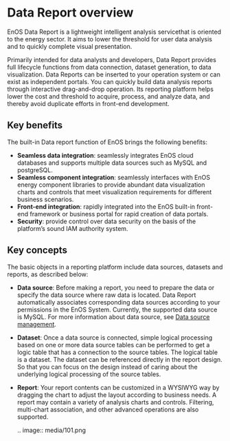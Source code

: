# Data Report overview

EnOS Data Report is a lightweight intelligent analysis servicethat is oriented to the energy sector. It aims to lower the threshold for user data analysis and to quickly complete visual presentation.

Primarily intended for data analysts and developers, Data Report provides full lifecycle functions from data connection, dataset generation, to data visualization. Data Reports can be inserted to your operation system or can exist as independent portals. You can quickly build data analysis reports through interactive drag-and-drop operation. Its reporting platform helps lower the cost and threshold to acquire, process, and analyze data, and thereby avoid duplicate efforts in front-end development.

## Key benefits

The built-in Data report function of EnOS brings the following benefits:

- **Seamless data integration**: seamlessly integrates EnOS cloud databases and supports multiple data sources such as MySQL and postgreSQL.
- **Seamless component integration**: seamlessly interfaces with EnOS energy component libraries to provide abundant data visualization charts and controls that meet visualization requirements for different business scenarios.
- **Front-end integration**: rapidly integrated into the EnOS built-in front-end framework or business portal for rapid creation of data portals.
- **Security**: provide control over data security on the basis of the platform’s sound IAM authority system.

## Key concepts

The basic objects in a reporting platform include data sources, datasets and reports, as described below:

- **Data source**: Before making a report, you need to prepare the data or specify the data source where raw data is located. Data Report automatically associates corresponding data sources according to your permissions in the EnOS System. Currently, the supported data source is MySQL. For more information about data source, see [Data source management](/docs/offline-data/en/latest/data_source/datasource_overview.html).

- **Dataset**: Once a data source is connected, simple logical processing based on one or more data source tables can be performed to get a logic table that has a connection to the source tables. The logical table is a dataset. The dataset can be referenced directly in the report design. So that you can focus on the design instead of caring about the underlying logical processing of the source tables.

- **Report**: Your report contents can be customized in a WYSIWYG way by dragging the chart to adjust the layout according to business needs. A report may contain a variety of analysis charts and controls. Filtering, multi-chart association, and other advanced operations are also supported.

	.. image:: media/101.png

<!--end-->
